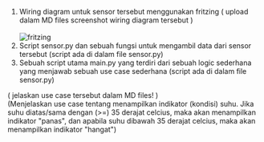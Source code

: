 1. Wiring diagram untuk sensor tersebut menggunakan fritzing ( upload dalam MD files screenshot wiring diagram tersebut ) <br><br>
![fritzing](https://user-images.githubusercontent.com/90564840/179359008-03505c12-4dc5-4466-8a0b-43113c25af7b.PNG)
2. Script sensor.py dan sebuah fungsi untuk mengambil data dari sensor tersebut (script ada di dalam file sensor.py)
3. Sebuah script utama main.py yang terdiri dari sebuah logic sederhana yang menjawab sebuah use case sederhana (script ada di dalam file sensor.py)

  ( jelaskan use case tersebut dalam MD files! )<br>
  (Menjelaskan use case tentang menampilkan indikator (kondisi) suhu. Jika suhu diatas/sama dengan (>=) 35 derajat celcius, maka akan menampilkan indikator "panas", dan    apabila suhu dibawah 35 derajat celcius, maka akan menampilkan indikator "hangat")
